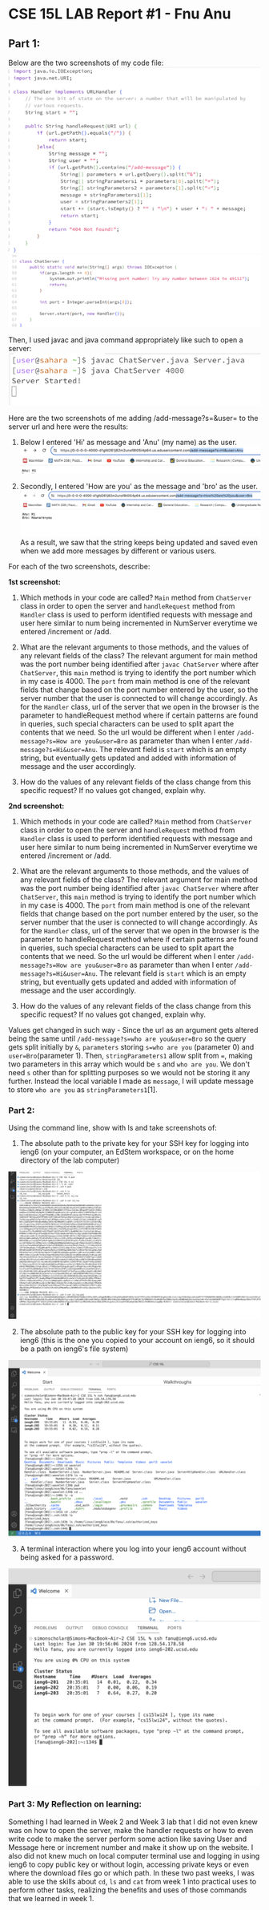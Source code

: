 # CSE 15L LAB Report #1 - Fnu Anu
## Part 1:
Below are the two screenshots of my code file:
![Image](CodePart1.png)
![Image](codeChatServer.png)


Then, I used javac and java command appropriately like such to open a server:
![Image](Terminalpart1.png)


Here are the two screenshots of me adding /add-message?s=<string>&user=<string> to the server url and here were the results:


1) Below I entered 'Hi' as message and 'Anu' (my name) as the user.
![Image](Firstpart1.png)


2) Secondly, I entered 'How are you' as the message and 'bro' as the user.
![Image](Bothpart1.png)
As a result, we saw that the string keeps being updated and saved even when we add more messages by different or various users.


For each of the two screenshots, describe:

**1st screenshot:**
1. Which methods in your code are called? `Main` method from `ChatServer` class in order to open the server and `handleRequest` method from `Handler` class is used to perform identified requests with message and user here similar to num being incremented in NumServer everytime we entered /increment or /add.
   
2. What are the relevant arguments to those methods, and the values of any relevant fields of the class? The relevant argument for main method was the port number being identified after `javac ChatServer` where after `ChatServer`, this `main` method is trying to identify the port number which in my case is 4000. The `port` from main method is one of the relevant fields that change based on the port number entered by the user, so the server number that the user is connected to will change accordingly. As for the `Handler` class, url of the server that we open in the browser is the parameter to handleRequest method where if certain patterns are found in queries, such special characters can be used to split apart the contents that we need. So the url would be different when I enter `/add-message?s=How are you&user=Bro` as parameter than when I enter `/add-message?s=Hi&user=Anu`. The relevant field is `start` which is an empty string, but eventually gets updated and added with information of message and the user accordingly. 


3. How do the values of any relevant fields of the class change from this specific request? If no values got changed, explain why.

**2nd screenshot:**
1. Which methods in your code are called? `Main` method from `ChatServer` class in order to open the server and `handleRequest` method from `Handler` class is used to perform identified requests with message and user here similar to num being incremented in NumServer everytime we entered /increment or /add.
   
2. What are the relevant arguments to those methods, and the values of any relevant fields of the class? The relevant argument for main method was the port number being identified after `javac ChatServer` where after `ChatServer`, this `main` method is trying to identify the port number which in my case is 4000. The `port` from main method is one of the relevant fields that change based on the port number entered by the user, so the server number that the user is connected to will change accordingly. As for the `Handler` class, url of the server that we open in the browser is the parameter to handleRequest method where if certain patterns are found in queries, such special characters can be used to split apart the contents that we need. So the url would be different when I enter `/add-message?s=How are you&user=Bro` as parameter than when I enter `/add-message?s=Hi&user=Anu`. The relevant field is `start` which is an empty string, but eventually gets updated and added with information of message and the user accordingly. 

3. How do the values of any relevant fields of the class change from this specific request? If no values got changed, explain why.

Values get changed in such way -
Since the url as an argument gets altered being the same until `/add-message?s=who are you&user=Bro`
so the query gets split initially by `&`, `parameters` storing `s=who are you` (parameter 0) and `user=Bro`(parameter 1). 
Then, `stringParameters1` allow split from `=`, making two parameters in this array which would be `s` and `who are you`. We don't need `s` other than for splitting purposes so we would not be storing it any further. Instead the local variable I made as `message`, I will update message to store `who are you` as `stringParameters1`[1].
   
### Part 2:
Using the command line, show with ls and take screenshots of:

1) The absolute path to the private key for your SSH key for logging into ieng6 (on your computer, an EdStem workspace, or on the home directory of the lab computer)
   
![Image](CatPrivateKey.png)

2) The absolute path to the public key for your SSH key for logging into ieng6 (this is the one you copied to your account on ieng6, so it should be a path on ieng6's file system)
   
![Image](publickey.png)

3) A terminal interaction where you log into your ieng6 account without being asked for a password.

![Image](nologgingin.png)


### Part 3: My Reflection on learning:
Something I had learned in Week 2 and Week 3 lab that I did not even knew was on how to open the server, make the handler requests or how to even write code to make the server perform some action like saving User and Message here or increment number and make it show up on the website. I also did not knew much on local computer terminal use and logging in using ieng6 to copy public key or without login, accessing private keys or even where the download files go or which path. In these two past weeks, I was able to use the skills about `cd`, `ls` and `cat` from week 1 into practical uses to perform other tasks, realizing the benefits and uses of those commands that we learned in week 1. 
